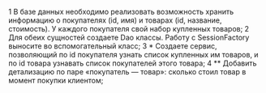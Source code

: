1 В базе данных необходимо реализовать возможность хранить информацию о покупателях (id,
имя) и товарах (id, название, стоимость). У каждого покупателя свой набор купленных товаров;
2 Для обеих сущностей создаете Dao классы. Работу с SessionFactory выносите во вспомогательный класс;
3 * Создаете сервис, позволяющий по id покупателя узнать список купленных им товаров, и по id
  товара узнавать список покупателей этого товара;
4 ** Добавить детализацию по паре «покупатель — товар»: сколько стоил товар в момент
покупки клиентом;
